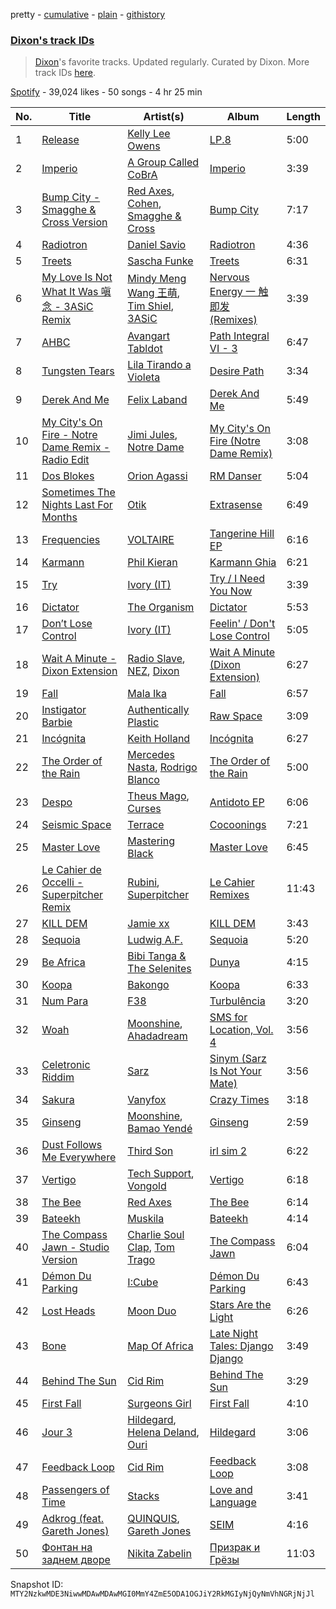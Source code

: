 pretty - [cumulative](/playlists/cumulative/37i9dQZF1DWZMAcZLI8XCI.md) - [plain](/playlists/plain/37i9dQZF1DWZMAcZLI8XCI) - [githistory](https://github.githistory.xyz/mackorone/spotify-playlist-archive/blob/main/playlists/plain/37i9dQZF1DWZMAcZLI8XCI)

### [Dixon's track IDs](https://open.spotify.com/playlist/37i9dQZF1DWZMAcZLI8XCI)

> <a href="spotify:artist:3wc57nV2fGEoM8x4xPK1O9">Dixon</a>'s favorite tracks\. Updated regularly\. Curated by Dixon\. More track IDs <a href="spotify:genre:track\_id">here</a>.

[Spotify](https://open.spotify.com/user/spotify) - 39,024 likes - 50 songs - 4 hr 25 min

| No. | Title | Artist(s) | Album | Length |
|---|---|---|---|---|
| 1 | [Release](https://open.spotify.com/track/0HRrjB07kckRfMbMDYa9bY) | [Kelly Lee Owens](https://open.spotify.com/artist/5eitAUlYmlha3LLWg7aBn5) | [LP.8](https://open.spotify.com/album/2nDuOMxIgxcimqobgE5veh) | 5:00 |
| 2 | [Imperio](https://open.spotify.com/track/4H6DcYcjNs5GzfF8gHncke) | [A Group Called CoBrA](https://open.spotify.com/artist/4fNoH37udrtOfcMMXbnGjN) | [Imperio](https://open.spotify.com/album/4xSIqrDjct43Ts9y0p2Foj) | 3:39 |
| 3 | [Bump City \- Smagghe & Cross Version](https://open.spotify.com/track/1QJvnROzNxXV5N4ZPhEqOA) | [Red Axes](https://open.spotify.com/artist/5Owm9QgL9BSCRQKTX6T08G), [Cohen](https://open.spotify.com/artist/0ernW3wpm2OCZ3CxnSB1YA), [Smagghe & Cross](https://open.spotify.com/artist/4aLw2jqSywRPpArQOZD0UV) | [Bump City](https://open.spotify.com/album/1715QOOYZt7VZ7KQn45Uy1) | 7:17 |
| 4 | [Radiotron](https://open.spotify.com/track/0Kad4X6xmrTyna6zWyvVMJ) | [Daniel Savio](https://open.spotify.com/artist/3bGidgPnfQ94pngQDx1Rwn) | [Radiotron](https://open.spotify.com/album/5IuJgfh9e3TYo9KZa0Jxa1) | 4:36 |
| 5 | [Treets](https://open.spotify.com/track/3GgMbGJS3B7CLLlbLvW9iz) | [Sascha Funke](https://open.spotify.com/artist/1dDTkRz9WVOQr63enjJ1Yd) | [Treets](https://open.spotify.com/album/7iKSGuQC37JOf7AELTjwyw) | 6:31 |
| 6 | [My Love Is Not What It Was 嗔念 \- 3ASiC Remix](https://open.spotify.com/track/6SLOsM4mIwvpXSpV0Dk3Jj) | [Mindy Meng Wang 王萌](https://open.spotify.com/artist/2pXrt2o7FNdFd3l2A3v6C0), [Tim Shiel](https://open.spotify.com/artist/4s4HQb53CQx8x9GlWJ5Ocy), [3ASiC](https://open.spotify.com/artist/2quQshYW4Qge6Y4Lfij9Fj) | [Nervous Energy 一 触即发 \(Remixes\)](https://open.spotify.com/album/3K6k9eXCtB0rkglVxVWGuU) | 3:39 |
| 7 | [AHBC](https://open.spotify.com/track/054wVabhZUeyOaydeHtHAA) | [Avangart Tabldot](https://open.spotify.com/artist/0lX6dTDSYPoxf5OBZgJaZX) | [Path Integral VI \- 3](https://open.spotify.com/album/5Y3UqjtTt3gAYq8aPg93Q1) | 6:47 |
| 8 | [Tungsten Tears](https://open.spotify.com/track/6c6Ca3lJcigHoufkh6rdJr) | [Lila Tirando a Violeta](https://open.spotify.com/artist/1ZD9xcoRJKY4ldaV4UuAhx) | [Desire Path](https://open.spotify.com/album/4QMLBkfHh8ZrBLm3HGDx9V) | 3:34 |
| 9 | [Derek And Me](https://open.spotify.com/track/7gVPtwMf7R5M2uk58d4jcg) | [Felix Laband](https://open.spotify.com/artist/3E6Tbv49KoKnCoGqHJHQGx) | [Derek And Me](https://open.spotify.com/album/0eJy9pVidbBjfiwhLC9poL) | 5:49 |
| 10 | [My City's On Fire \- Notre Dame Remix \- Radio Edit](https://open.spotify.com/track/2V7s6NWYiHT7yvMivPW71P) | [Jimi Jules](https://open.spotify.com/artist/6RsLLSkSTcL4YrvgRcBTQd), [Notre Dame](https://open.spotify.com/artist/6Q1Ps2F5LkdxLAM6S7KPpt) | [My City's On Fire \(Notre Dame Remix\)](https://open.spotify.com/album/0fZMpwgE9Pv8uyCmmMCN8M) | 3:08 |
| 11 | [Dos Blokes](https://open.spotify.com/track/2qHAcmIO5aCy5BDb9pwnSx) | [Orion Agassi](https://open.spotify.com/artist/6NYO4az8FEZJfWwTJM4dud) | [RM Danser](https://open.spotify.com/album/4e39NWGUwTLqu72z2RGvtP) | 5:04 |
| 12 | [Sometimes The Nights Last For Months](https://open.spotify.com/track/1ogFfksWVZjSjoU1b45298) | [Otik](https://open.spotify.com/artist/6yvENIf7GmNwYnspB8UCpB) | [Extrasense](https://open.spotify.com/album/7nVQmAZnEcNF4yp5ZQFnem) | 6:49 |
| 13 | [Frequencies](https://open.spotify.com/track/2OecMzk9m4kAaEMwxVoQOB) | [VOLTAIRE](https://open.spotify.com/artist/0Lw9SmC26XK9j3OyOhf81H) | [Tangerine Hill EP](https://open.spotify.com/album/3eTD7H5sWEECgKxkR5rCrp) | 6:16 |
| 14 | [Karmann](https://open.spotify.com/track/30Ny7VDyLuh3mp8HtARO6w) | [Phil Kieran](https://open.spotify.com/artist/7fVBYlm65H50HLNLAQHBt5) | [Karmann Ghia](https://open.spotify.com/album/7HIdCtptzzVCmvSukPVtu6) | 6:21 |
| 15 | [Try](https://open.spotify.com/track/6dYp9gwmnHvLdjwHhhiJbV) | [Ivory \(IT\)](https://open.spotify.com/artist/0H1va9wyZWImoOV4euIBcr) | [Try / I Need You Now](https://open.spotify.com/album/4bPpSY4RfqWXcPrlLP8v1G) | 3:39 |
| 16 | [Dictator](https://open.spotify.com/track/6IIdrkvjCx5v9DNCeixv7y) | [The Organism](https://open.spotify.com/artist/2ZbM7ypKR8jIF6sfyI54Kz) | [Dictator](https://open.spotify.com/album/4vUh2K7uZsCRoHFTQP8ZpI) | 5:53 |
| 17 | [Don’t Lose Control](https://open.spotify.com/track/3TGLQ2nabtH5I0xYEYgjxN) | [Ivory \(IT\)](https://open.spotify.com/artist/0H1va9wyZWImoOV4euIBcr) | [Feelin' / Don't Lose Control](https://open.spotify.com/album/2lauqd4ZtaiPpgo45tpcQE) | 5:05 |
| 18 | [Wait A Minute \- Dixon Extension](https://open.spotify.com/track/2O2oWOUJM14dWhQNpkcSbD) | [Radio Slave](https://open.spotify.com/artist/4rzWjR3L3M54c6I25NzdM3), [NEZ](https://open.spotify.com/artist/2Mwy2BwAUT3WU1cZa3pvEW), [Dixon](https://open.spotify.com/artist/3wc57nV2fGEoM8x4xPK1O9) | [Wait A Minute \(Dixon Extension\)](https://open.spotify.com/album/2bkhNP3qpPZFAEK6me4hoT) | 6:27 |
| 19 | [Fall](https://open.spotify.com/track/6RWLd4QgqeYLwiy18ZtAvO) | [Mala Ika](https://open.spotify.com/artist/0lIcQdmExeSmTaDn4IHIrx) | [Fall](https://open.spotify.com/album/45hDvgfRy0nQbxZt5ecPX5) | 6:57 |
| 20 | [Instigator Barbie](https://open.spotify.com/track/4kaG0awpwQzANBuNtRpKC6) | [Authentically Plastic](https://open.spotify.com/artist/1Gum664eHo0JeNdHWb4hoY) | [Raw Space](https://open.spotify.com/album/6JPNx7NEJFP5D57sufgVze) | 3:09 |
| 21 | [Incógnita](https://open.spotify.com/track/2at8cqZnv7NSXdh7t9SA7u) | [Keith Holland](https://open.spotify.com/artist/2aiclLmwHVK8c8eyCf0hOX) | [Incógnita](https://open.spotify.com/album/6nV0cetUOLGOtM7Wbrg7h9) | 6:27 |
| 22 | [The Order of the Rain](https://open.spotify.com/track/4LCsXtT1cAeERXN0gb0Kbm) | [Mercedes Nasta](https://open.spotify.com/artist/0eHEhyv8iCI5pLiD5Eh3vH), [Rodrigo Blanco](https://open.spotify.com/artist/21HbMlb9irHkIBRljFaoIK) | [The Order of the Rain](https://open.spotify.com/album/63gVoVz1raiZGgFldjpNKK) | 5:00 |
| 23 | [Despo](https://open.spotify.com/track/7LbEHcAWZW11l2aJvRFQgl) | [Theus Mago](https://open.spotify.com/artist/5AmmljbTOeKJcfoTd6QCd3), [Curses](https://open.spotify.com/artist/6Q6uLDktE9vha6MtIUMcp1) | [Antidoto EP](https://open.spotify.com/album/0F36XdZb3xoUXdgMWz1z60) | 6:06 |
| 24 | [Seismic Space](https://open.spotify.com/track/0eP0ghUJGUKaiOWDJLxTRd) | [Terrace](https://open.spotify.com/artist/2ldswwzbj1p4IxSZY4b0RE) | [Cocoonings](https://open.spotify.com/album/3rVIFbmslpZAXf6neYV2tD) | 7:21 |
| 25 | [Master Love](https://open.spotify.com/track/3bDyf8idYKthJhGQ34z7t2) | [Mastering Black](https://open.spotify.com/artist/6c8ebqXKWm1ufwHjL0NsmZ) | [Master Love](https://open.spotify.com/album/50kZA4MUvPea5rQPmiWRoq) | 6:45 |
| 26 | [Le Cahier de Occelli \- Superpitcher Remix](https://open.spotify.com/track/06MFmvloG0qgRyrUkZGtTB) | [Rubini](https://open.spotify.com/artist/37lTgZxoNe4qFgwm2ox8u9), [Superpitcher](https://open.spotify.com/artist/55BdmUTmTmoUNOFQxm54k5) | [Le Cahier Remixes](https://open.spotify.com/album/6u8R729bxqN44qVesl99gX) | 11:43 |
| 27 | [KILL DEM](https://open.spotify.com/track/5CE0k1VmTXgCtaa5L288LP) | [Jamie xx](https://open.spotify.com/artist/7A0awCXkE1FtSU8B0qwOJQ) | [KILL DEM](https://open.spotify.com/album/71iqkeqFNSiCgum1gPfeZo) | 3:43 |
| 28 | [Sequoia](https://open.spotify.com/track/5dedHF0HRC329G3zcds4RL) | [Ludwig A.F.](https://open.spotify.com/artist/3Pxzo6Fhgswi6238OggzO5) | [Sequoia](https://open.spotify.com/album/1oaojgaRZ9xlTXIhSOb43j) | 5:20 |
| 29 | [Be Africa](https://open.spotify.com/track/36uAnrbrv6L9IFxCxuF1Xb) | [Bibi Tanga & The Selenites](https://open.spotify.com/artist/1wDClxPQ3dnP5IfginkLma) | [Dunya](https://open.spotify.com/album/1Z8dE4tkGHamtFacfjozpn) | 4:15 |
| 30 | [Koopa](https://open.spotify.com/track/3M3jpDo83tZ9Ni1PVrJBgr) | [Bakongo](https://open.spotify.com/artist/4FmchdtAj76UxQiNOjCgMo) | [Koopa](https://open.spotify.com/album/0FuLGhyhxw83SeSsNDqjJ8) | 6:33 |
| 31 | [Num Para](https://open.spotify.com/track/5gWRNJhIWDZ5Uh1pbv1Jja) | [F38](https://open.spotify.com/artist/1Tbqjt54QI8g0zJx0BCQIs) | [Turbulência](https://open.spotify.com/album/7IY0aEuCcSpYT7N6ScnrSN) | 3:20 |
| 32 | [Woah](https://open.spotify.com/track/0nb3rHI96wtfflIOBczsbc) | [Moonshine](https://open.spotify.com/artist/6uZcG9ex8hJKEo3XUyMxEX), [Ahadadream](https://open.spotify.com/artist/3SvsaUFZZNgVZYKrcFgzWW) | [SMS for Location, Vol\. 4](https://open.spotify.com/album/6wTdl91po1VgHgLsFa6YJk) | 3:56 |
| 33 | [Celetronic Riddim](https://open.spotify.com/track/3sO5W4kHBdjvcyE2ApiVcs) | [Sarz](https://open.spotify.com/artist/408vMm7y1227ASq7GmWygZ) | [Sinym \(Sarz Is Not Your Mate\)](https://open.spotify.com/album/3ZPMvMpc49XwdxVMZZsjRy) | 3:56 |
| 34 | [Sakura](https://open.spotify.com/track/2Gckm8wwyctEPhth9wPAx4) | [Vanyfox](https://open.spotify.com/artist/5fXfvsAoc9N5dIMif1quGe) | [Crazy Times](https://open.spotify.com/album/3M4pROXKoXzIfW9oFmCgpX) | 3:18 |
| 35 | [Ginseng](https://open.spotify.com/track/6GUX9mT0gBFD2PmQAWIF2a) | [Moonshine](https://open.spotify.com/artist/6uZcG9ex8hJKEo3XUyMxEX), [Bamao Yendé](https://open.spotify.com/artist/0nL6DyhvhTN6caBD4uSOi3) | [Ginseng](https://open.spotify.com/album/5kxfMpq0RAQqLxI2wk4swv) | 2:59 |
| 36 | [Dust Follows Me Everywhere](https://open.spotify.com/track/7LTHHzouJzsBCDyTv2uGNW) | [Third Son](https://open.spotify.com/artist/3V0CkmupRFH97LSOafzfbc) | [irl sim 2](https://open.spotify.com/album/5NCxgwBEZPAXWxFERFXKyB) | 6:22 |
| 37 | [Vertigo](https://open.spotify.com/track/7K0rV0HnLlrxTowwnLrkCk) | [Tech Support](https://open.spotify.com/artist/1q9DdIVexjOaCYVpMJnOmq), [Vongold](https://open.spotify.com/artist/35b8sQFsX9GaL8YjPI9nqN) | [Vertigo](https://open.spotify.com/album/0E5lHxK9kF8VKwmd7YtACg) | 6:18 |
| 38 | [The Bee](https://open.spotify.com/track/2GvJosg7KYrgYZDooyY83B) | [Red Axes](https://open.spotify.com/artist/5Owm9QgL9BSCRQKTX6T08G) | [The Bee](https://open.spotify.com/album/76cySIpm6nNkjtifl2RzpF) | 6:14 |
| 39 | [Bateekh](https://open.spotify.com/track/0LNcBR9Rbj59JxeUBBQit7) | [Muskila](https://open.spotify.com/artist/1iBiS6r5HvyEALDYfkWAQm) | [Bateekh](https://open.spotify.com/album/3axS1s6UJqmgogmz2oyoOn) | 4:14 |
| 40 | [The Compass Jawn \- Studio Version](https://open.spotify.com/track/442z2BjwXdn4DlQdqPsmX5) | [Charlie Soul Clap](https://open.spotify.com/artist/4R1FbGcLzUd1poeNQXIb8o), [Tom Trago](https://open.spotify.com/artist/2vUpX2Zq1DBdCHuoEnmzkK) | [The Compass Jawn](https://open.spotify.com/album/3GRkliKarE23yqJyW1aBky) | 6:04 |
| 41 | [Démon Du Parking](https://open.spotify.com/track/1jzgkNM1IBMYPLXirGvxhT) | [I:Cube](https://open.spotify.com/artist/2HNNSjjaK20NZ9PDZ2EMwU) | [Démon Du Parking](https://open.spotify.com/album/3DxXkYuhV1H53CKkBmYnxC) | 6:43 |
| 42 | [Lost Heads](https://open.spotify.com/track/6f8wIpMdNnL7CZ8zsfmh6v) | [Moon Duo](https://open.spotify.com/artist/4ipKeGoyPCcpEblETS4qLu) | [Stars Are the Light](https://open.spotify.com/album/1sHQuaIevYqota2y67KzK5) | 6:26 |
| 43 | [Bone](https://open.spotify.com/track/0JnzTTr0uUQHsQaAA2XOVe) | [Map Of Africa](https://open.spotify.com/artist/11JxhpXpF2NkGjPsYoyv92) | [Late Night Tales: Django Django](https://open.spotify.com/album/6bkHnwgH22RQlsMke4UMqD) | 3:49 |
| 44 | [Behind The Sun](https://open.spotify.com/track/42jFhmPXMdBuEESMBjpFlu) | [Cid Rim](https://open.spotify.com/artist/1qsa20MWDjV9QI93zn2i2s) | [Behind The Sun](https://open.spotify.com/album/74awnhwIvK6XAFL3q68iuG) | 3:29 |
| 45 | [First Fall](https://open.spotify.com/track/6AN0JXPYfKBBt0448z4gIo) | [Surgeons Girl](https://open.spotify.com/artist/7CXSuH40c4n4hVbP1JDBFP) | [First Fall](https://open.spotify.com/album/7JBiWEAj1vO4zIY5q0WzF5) | 4:10 |
| 46 | [Jour 3](https://open.spotify.com/track/0uV87Zea2zf6ZufAnjdx2V) | [Hildegard](https://open.spotify.com/artist/2Ffds2i0bCHVuLiJq6GqCC), [Helena Deland](https://open.spotify.com/artist/0BJeP79i5wKgCqsEEiQ7G0), [Ouri](https://open.spotify.com/artist/41gxyJbzbAaChEyrZ9j3rv) | [Hildegard](https://open.spotify.com/album/6w7nCE7qv2GNngPYW6HZgV) | 3:06 |
| 47 | [Feedback Loop](https://open.spotify.com/track/0P0mIfzkLvBU2xZQN7rQNC) | [Cid Rim](https://open.spotify.com/artist/1qsa20MWDjV9QI93zn2i2s) | [Feedback Loop](https://open.spotify.com/album/204n8zYF4t6GYr7atvFvsE) | 3:08 |
| 48 | [Passengers of Time](https://open.spotify.com/track/3cKfbyny4SloRrnQSYaZuO) | [Stacks](https://open.spotify.com/artist/2Ha6pYYY5idQ3RnWpJIvnY) | [Love and Language](https://open.spotify.com/album/7nvV2Qu1MHGM0qMzCYVxbb) | 3:41 |
| 49 | [Adkrog \(feat\. Gareth Jones\)](https://open.spotify.com/track/7eRpn6OQ7U5KOMrcomSy0C) | [QUINQUIS](https://open.spotify.com/artist/10FKxn7w2iNuFkI0uKm9KH), [Gareth Jones](https://open.spotify.com/artist/04BPMc4UK0jl02vRrl8cIO) | [SEIM](https://open.spotify.com/album/2417iYb0cUeCNgshb6wTz8) | 4:16 |
| 50 | [Фонтан на заднем дворе](https://open.spotify.com/track/6HAvvcn4yGWJTnd4G6cWYQ) | [Nikita Zabelin](https://open.spotify.com/artist/2aXHmJQLcl62Brd9Okoza1) | [Призрак и Грёзы](https://open.spotify.com/album/6wSpYG0RiQrlVvyK1Kzxw0) | 11:03 |

Snapshot ID: `MTY2NzkwMDE3NiwwMDAwMDAwMGI0MmY4ZmE5ODA1OGJiY2RkMGIyNjQyNmVhNGRjNjJl`
